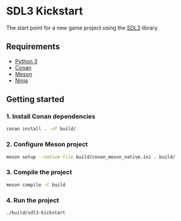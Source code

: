 # SDL3 Kickstart

The start point for a new game project using the [SDL3](https://wiki.libsdl.org/SDL3/NewFeatures)
library.

## Requirements

- [Python 3](https://www.python.org/downloads/)
- [Conan](https://docs.conan.io/2/installation.html)
- [Meson](https://mesonbuild.com/Quick-guide.html)
- [Ninja](https://ninja-build.org/)

## Getting started

### 1. Install Conan dependencies

```sh
conan install . -of build/
```

### 2. Configure Meson project

```sh
meson setup --native-file build/conan_meson_native.ini . build/
```

### 3. Compile the project

```sh
meson compile -C build
```

### 4. Run the project

```sh
./build/sdl3-kickstart
```
